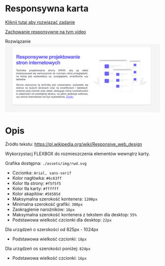 # Responsywna karta
[Kliknij tutaj aby rozwiązać zadanie](https://githubbox.com/Publishing-School/css-responsywna-karta)

[Zachowanie responsywne na tym video](https://youtu.be/otTYECK6Tb0)

Rozwiązanie
![image info](./zadanie.png)

# Opis
Źródło tekstu:
https://pl.wikipedia.org/wiki/Responsive_web_design

Wykorzystacj FLEXBOX do rozmieszczenia elementów wewnątrz karty.

Grafika dostępna: `./assets/img/rwd.svg`

* Czcionka: `Arial, sans-serif`
* Kolor nagłówka: `#6c63ff`
* Kolor tła strony: `#f5f5f5`
* Kolor tła karty: `#ffffff`
* Kolor akapitów: `#56585d`
* Maksymalna szerokość kontenera: `1200px`
* Minimalna szerokość grafiki: `300px`
* Zaokrąglenie narożników: `16px`
* Maksymalna szerokość kontenera z tekstem dla desktop: `55%`
* Podstawowa wielkość czcionki dla desktop: `22px`

Dla urządzeń o szerokości od 825px - 1024px
* Podstawowa wielkość czcionki: `18px`

Dla urządzeń os szerokości poniżej: `824px`
* Podstawowa wielkość czcionki: `16px`
